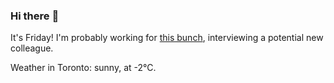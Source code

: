 ### Hi there :wave:

It's Friday! I'm probably working for [this bunch](https://github.com/kohofinancial), interviewing a potential new colleague.

Weather in Toronto: sunny, at -2°C.
